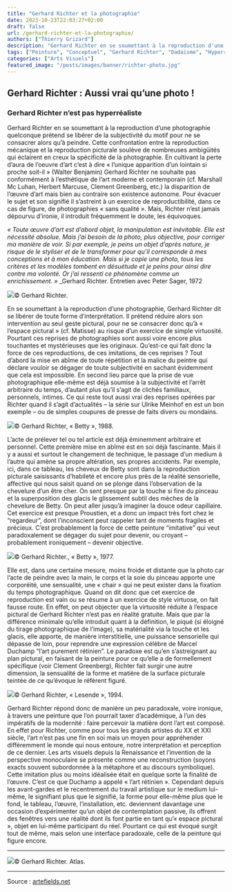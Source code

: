 ```yaml
---
title: "Gerhard Richter et la photographie"
date: 2023-10-23T22:03:27+02:00
draft: false
url: /gerhard-richter-et-la-photographie/
authors: ["Thierry Grizard"]
description: "Gerhard Richter en se soumettant à la reproduction d'une photographie prétend se libérer de la subjectivité du motif pour ne se consacrer alors qu'à peindre"
tags: ["Peinture", "Conceptuel", "Gerhard Richter", "Dadaisme", "Hyperréalisme"]
categories: ["Arts Visuels"]
featured_image: "/posts/images/banner/richter-photo.jpg"
---
```

## Gerhard Richter : Aussi vrai qu’une photo !

### Gerhard Richter n’est pas hyperréaliste

Gerhard Richter en se soumettant à la reproduction d’une photographie quelconque prétend se libérer de la subjectivité du motif pour ne se consacrer alors qu’à peindre. Cette confrontation entre la reproduction mécanique et la reproduction picturale soulève de nombreuses ambigüités qui éclairent en creux la spécificité de la photographie. En cultivant la perte d’aura de l’oeuvre d’art c’est à dire « l’unique apparition d’un lointain si proche soit-il » (Walter Benjamin) Gerhard Richter ne souhaite pas conformément à l’esthétique de l’art moderne et contemporain (cf. Marshall Mc Luhan, Herbert Marcuse, Clement Greenberg, etc.) la disparition de l’œuvre d’art mais bien au contraire son existence autonome. Pour évacuer le sujet et son signifié il s’astreint à un exercice de reproductibilité, dans ce cas de figure, de photographies « sans qualité ». Mais, Richter n’est jamais dépourvu d’ironie, il introduit fréquemment le doute, les équivoques.

*« Toute œuvre d’art est d’abord objet, la manipulation est inévitable. Elle est nécessité absolue. Mais j’ai besoin de la photo, plus objective, pour corriger ma manière de voir. Si par exemple, je peins un objet d’après nature, je risque de le styliser et de le transformer pour qu’il corresponde à mes conceptions et à mon éducation. Mais si je copie une photo, tous les critères et les modèles tombent en désuétude et je peins pour ainsi dire contre ma volonté. Or j’ai ressenti ce phénomène comme un enrichissement. »* _Gerhard Richter. Entretien avec Peter Sager, 1972

![](/posts/images/richter/gerhard-richter--ulrike-meinhof.200.jpg)© Gerhard Richter.

En se soumettant à la reproduction d’une photographie, Gerhard Richter dit se libérer de toute forme d’interprétation. Il prétend réduire alors son intervention au seul geste pictural, pour ne se consacrer donc qu’à « l’espace pictural » (cf. Matisse) au risque d’un exercice de simple virtuosité.
Pourtant ces reprises de photographies sont aussi voire encore plus touchantes et mystérieuses que les originaux. Qu’est-ce qui fait donc la force de ces reproductions, de ces imitations, de ces reprises ?
Tout d’abord la mise en abîme de toute répétition et la malice du peintre qui déclare vouloir se dégager de toute subjectivité en sachant évidemment que cela est impossible.
En second lieu parce que la prise de vue photographique elle-même est déjà soumise à la subjectivité et l’arrêt arbitraire du temps, d’autant plus qu’il s’agit de clichés familiaux, personnels, intimes. Ce qui reste tout aussi vrai des reprises opérées par Richter quand il s’agit d’actualités – la série sur Ulrike Meinhof en est un bon exemple – ou de simples coupures de presse de faits divers ou mondains.

![](/posts/images/richter/gerhard-richter-betty.jpg)© Gerhard Richter, « Betty », 1988.

L’acte de prélever tel ou tel article est déjà éminemment arbitraire et personnel. Cette première mise en abîme est en soi déjà fascinante.
Mais il y a aussi et surtout le changement de technique, le passage d’un medium à l’autre qui amène sa propre altération, ses propres accidents.
Par exemple, ici, dans ce tableau, les cheveux de Betty sont dans la reproduction picturale saisissants d’habileté et encore plus près de la réalité sensorielle, affective qui nous saisit quand on se plonge dans l’observation de la chevelure d’un être cher. On sent presque par la touche si fine du pinceau et la superposition des glacis le glissement subtil des mèches de la chevelure de Betty. On peut aller jusqu’à imaginer la douce odeur capillaire.
Cet exercice est presque Proustien, et a donc un impact très fort chez le “regardeur”, dont l’inconscient peut rappeler tant de moments fragiles et précieux. C’est probablement la force de cette peinture “imitative” qui veut paradoxalement se dégager du sujet pour devenir, ou croyant – probablement ironiquement – devenir objective.

![](/posts/images/richter/gerhard-richter--richter--exposition--prague--artsite-peintre--art--art-contemporain.jpg)© Gerhard Richter., « Betty », 1977.

Elle est, dans une certaine mesure, moins froide et distante que la photo car l’acte de peindre avec la main, le corps et la soie du pinceau apporte une corporéité, une sensualité, une « chair » qui ne peut exister dans la fixation du temps photographique.
Quand on dit donc que cet exercice de reproduction est vain ou se résume à un exercice de style virtuose, on fait fausse route.
En effet, on peut objecter que la virtuosité réduite à l’espace pictural de Gerhard Richter n’est pas en réalité gratuite. Mais que par la différence minimale qu’elle introduit quant à la définition, le piqué (si éloigné du tirage photographique de l’image), sa matérialité via la touche et les glacis, elle apporte, de manière interstitielle, une puissance sensorielle qui dépasse de loin, pour reprendre une expression célèbre de Marcel Duchamp “l’art purement rétinien”. Le paradoxe est qu’en s’astreignant au plan pictural, en faisant de la peinture pour ce qu’elle a de formellement spécifique (voir Clement Greenberg), Richter fait surgir une autre dimension, la sensualité de la forme et matière de la surface picturale teintée de ce qu’évoque le réfèrent figuré.

![](/posts/images/richter/gerhard-richter--lesende--photographie--hyperrealism--glacis.200.jpg)© Gerhard Richter, « Lesende », 1994.

Gerhard Richter répond donc de manière un peu paradoxale, voire ironique, à travers une peinture que l’on pourrait taxer d’académique, à l’un des impératifs de la modernité : faire percevoir la matière dont l’art est composé. En effet pour Richter, comme pour tous les grands artistes du XX et XXI siècle, l’art n’est pas une fin en soi mais un moyen pour appréhender différemment le monde qui nous entoure, notre interprétation et perception de ce dernier. Les arts visuels depuis la Renaissance et l’invention de la perspective monoculaire se présente comme une reconstruction (soyons exacts souvent subordonnée à la métaphore et au discours symbolique).
Cette imitation plus ou moins idéalisée était en quelque sorte la finalité de l’œuvre. C’est ce que Duchamp a appelé « l’art rétinien ».
Cependant depuis les avant-gardes et le recentrement du travail artistique sur le medium lui-même, le signifiant plus que le signifié, la forme pour elle-même plus que le fond, le tableau, l’œuvre, l’installation, etc. deviennent davantage une occasion d’expérimenter qu’un objet de contemplation passive, ils offrent des fenêtres vers une réalité dont ils font partie en tant qu’« espace pictural », objet en lui-même participant du réel. Pourtant ce qui est évoqué surgit tout de même, mais selon une interface paradoxale, celle de la peinture qui figure encore.

---

![](/posts/images/richter/Verschiedene-Motive-Sujets-varie-s-1978-51.7-cm-x-66.7-cm-Planche-d-Atlas-445-.jpg)© Gerhard Richter. Atlas.

---


Source : [artefields.net](https://www.artefields.net/gerhard-richter-et-la-photographie/)